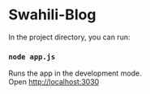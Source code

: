 # Swahili-Blog 

In the project directory, you can run:

### `node app.js`

Runs the app in the development mode.\
Open [http://localhost:3030](http://localhost:3030)

